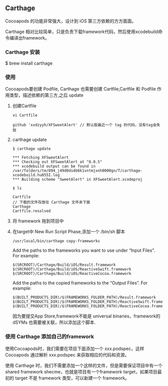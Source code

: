 ## Carthage
Cocoapods 的功能非常强大，设计到 iOS 第三方依赖的方方面面。

Carthage 相对比较简单，只是负责下载framework代码，然后使用xcodebuild命令编译出framework。


### Carthage 安装

$ brew install carthage

### 使用

Cocoapods要创建 Podfile, Carthage 也需要创建 Cartfile,Cartfile 和 Podfile 作用类型，描述依赖的第三方,之后 update

1. 创建Cartfile

	```
	vi Cartfile
	
	github 'xxdzyyh/XFSweetAlert' // 默认取最近一个 tag 的代码，没有tag会失败
	```

2. carthage update 

	```
	$ carthage update
	
	*** Fetching XFSweetAlert
	*** Checking out XFSweetAlert at "0.0.5"
	*** xcodebuild output can be found in /var/folders/tm/894_j49d0ds4b6k1vntmjxnh0000gn/T/carthage-xcodebuild.hu055I.log
	*** Building scheme "SweetAlert" in XFSweetAlert.xcodeproj
	
	$ ls
	
	Cartfile
	// 下载的文件存放在 Carthage 文件夹下面
	Carthage   
	Cartfile.resolved
	
	```
3. 将 framework 拖到项目中
4. 在target中 New Run Script Phase,添加一个 /bin/sh  脚本
	```
	/usr/local/bin/carthage copy-frameworks
	```

	Add the paths to the frameworks you want to use under “Input Files". For example:

	```
	$(SRCROOT)/Carthage/Build/iOS/Result.framework
	$(SRCROOT)/Carthage/Build/iOS/ReactiveSwift.framework
	$(SRCROOT)/Carthage/Build/iOS/ReactiveCocoa.framework
	```
	
	Add the paths to the copied frameworks to the “Output Files”. For example:

	```
	$(BUILT_PRODUCTS_DIR)/$(FRAMEWORKS_FOLDER_PATH)/Result.framework
	$(BUILT_PRODUCTS_DIR)/$(FRAMEWORKS_FOLDER_PATH)/ReactiveSwift.framework
	$(BUILT_PRODUCTS_DIR)/$(FRAMEWORKS_FOLDER_PATH)/ReactiveCocoa.framework
	```
	
	因为要提交App Store,framework不能是 universal binaries，framework的 dSYMs 也需要被关联，所以添加这个脚本.
	
### 使用 Carthage 添加自己的framework

使用Cocoapods时，我们需要在项目下面添加一个 xxx.podspec，这样Cocoapods 通过解析 xxx.podspec 来获取相应的代码和资源。

使用 Carthage 时，我们不需要添加一个这样的文件，但是需要保证项目中有一个 shared framework shecme，也就是项目有一个framework target，如果项目最初的 target 不是 framework 类型，可以新建一个 framework。


	
